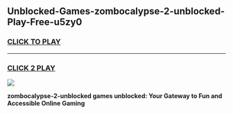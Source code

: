 
## Unblocked-Games-zombocalypse-2-unblocked-Play-Free-u5zy0
<h3>
<a href="https://premium76.site?title=zombocalypse-2-unblocked&ref=12A">CLICK TO PLAY</a></h3>
<hr>

<h3>
<a href="https://premium76.site?title=zombocalypse-2-unblocked&ref=12A">CLICK 2 PLAY</a>
  
</h3>

<a href="https://premium76.site?title=zombocalypse-2-unblocked&ref=12A"><img src="https://clearcache.store/games.png"></a>


**zombocalypse-2-unblocked games unblocked: Your Gateway to Fun and Accessible Online Gaming**
